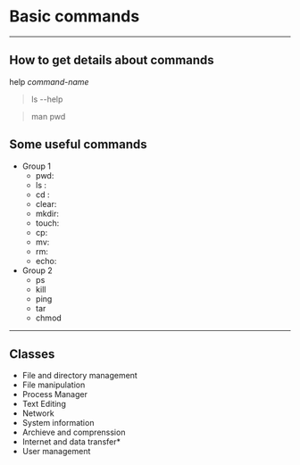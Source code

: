 # Basic commands


----

## How to get details about commands

help *command-name*


> ls --help

> man pwd


## Some useful commands

- Group 1
    - pwd: 
    - ls :
    - cd :
    - clear: 
    - mkdir:
    - touch:
    - cp:
    - mv:
    - rm:
    - echo:
- Group 2
    - ps
    - kill
    - ping
    - tar
    - chmod


----

## Classes
- File and directory management
- File manipulation
- Process Manager
- Text Editing
- Network
- System information
- Archieve and comprenssion
- Internet and data transfer*
- User management
